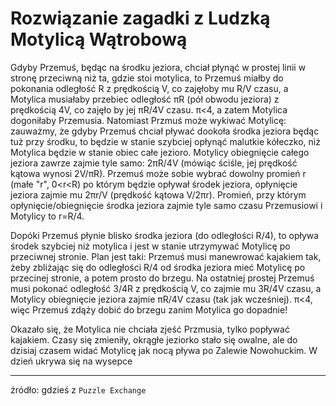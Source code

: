 # Rozwiązanie zagadki z Ludzką Motylicą Wątrobową

Gdyby Przemuś, będąc na środku jeziora, chciał płynąć w prostej linii w stronę przeciwną niż ta, gdzie stoi motylica, to Przemuś miałby do pokonania odległość R z prędkością V, co zajęłoby mu R/V czasu, a Motylica musiałaby przebiec odległość πR (pół obwodu jeziora) z prędkością 4V, co zajęło by jej πR/4V czasu. π<4, a zatem Motylica dogoniłaby Przemusia.
Natomiast Przmuś może wykiwać Motylicę: zauważmy, że gdyby Przemuś chciał pływać dookoła środka jeziora będąc tuż przy środku, to będzie w stanie szybciej opłynąć malutkie kółeczko, niż Motylica będzie w stanie obiec całe jezioro. Motylicy obiegnięcie całego jeziora zawrze zajmie tyle samo: 2πR/4V (mówiąc ściśle, jej prędkość kątowa wynosi 2V/πR). Przemuś może sobie wybrać dowolny promień r (małe "r", 0<r<R) po którym będzie opływał środek jeziora, opłynięcie jeziora zajmie mu 2πr/V (prędkość kątowa V/2πr). Promień, przy którym opłynięcie/obiegnięcie środka jeziora zajmie tyle samo czasu Przemusiowi i Motylicy to r=R/4.

Dopóki Przemuś płynie blisko środka jeziora (do odległości R/4), to opływa środek szybciej niż motylica i jest w stanie utrzymywać Motylicę po przeciwnej stronie. Plan jest taki: Przemuś musi manewrować kajakiem tak, żeby zbliżając się do odległości R/4 od środka jeziora mieć Motylicę po przecinej stronie, a potem prosto do brzegu. Na ostatniej prostej Przemuś musi pokonać odległość 3/4R z prędkością V, co zajmie mu 3R/4V czasu, a Motylicy obiegnięcie jeziora zajmie πR/4V czasu (tak jak wcześniej).
π<4, więc Przemuś zdąży dobić do brzegu zanim Motylica go dopadnie!

Okazało się, że Motylica nie chciała zjeść Przmusia, tylko popływać kajakiem. Czasy się zmieniły, okrągłe jeziorko stało się owalne, ale do dzisiaj czasem widać Motylicę jak nocą pływa po Zalewie Nowohuckim. W dzień ukrywa się na wysepce


---

źródło: gdzieś z `Puzzle Exchange`
